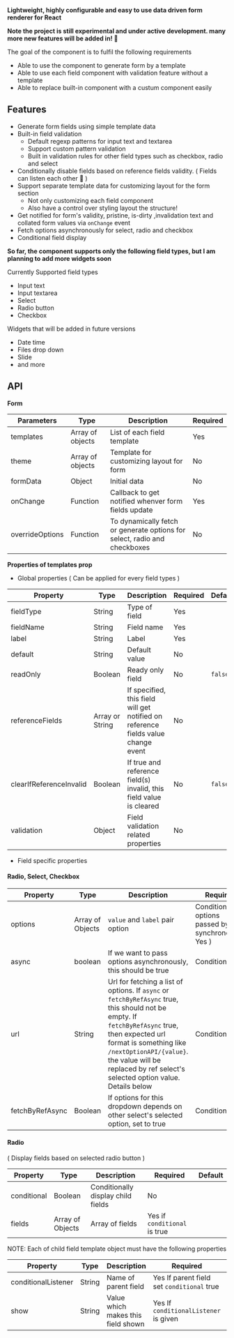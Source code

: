 **Lightweight, highly configurable and easy to use data driven form renderer for React**

**Note the project is still experimental and under active development. many more new features will be added in! 🌈**

The goal of the component is to fulfil the following requirements
- Able to use the component to generate form by a template
- Able to use each field component with validation feature without a template
- Able to replace built-in component with a custum component easily

## Features
  - Generate form fields using simple template data
  - Built-in field validation
    - Default regexp patterns for input text and textarea
    - Support custom pattern validation
    - Built in validation rules for other field types such as checkbox, radio and select
  - Conditionally disable fields based on reference fields validity. ( Fields can listen each other 👀 )
  - Support separate template data for customizing layout for the form section 
    - Not only customizing each field component
    - Also have a control over styling layout the structure!
  - Get notified for form's validity, pristine, is-dirty ,invalidation text and collated form values via `onChange` event  
  - Fetch options asynchronously for select, radio and checkbox
  - Conditional field display
  
  **So far, the component supports only the following field types, but I am planning to add more widgets soon**
  
  Currently Supported field types
  
  - Input text
  - Input textarea
  - Select
  - Radio button
  - Checkbox
  
  Widgets that will be added in future versions 
  
  - Date time
  - Files drop down
  - Slide
  - and more

## API

**Form**

| Parameters  | Type | Description | Required |
| ------------------| ---------------- | ----------- | -------- |
| templates         | Array of objects | List of each field template | Yes | 
| theme             | Array of objects | Template for customizing layout for form | No |
| formData          | Object           | Initial data | No |
| onChange          | Function         | Callback to get notified whenver form fields update | Yes |
| overrideOptions   | Function         | To dynamically fetch or generate options for select, radio and checkboxes | No |

**Properties of templates prop**

* Global properties ( Can be applied for every field types )

| Property  | Type | Description | Required | Default |
| ------------------| ---------------- | ----------- | -------- | -------- |
| fieldType         | String | Type of field | Yes | 
| fieldName         | String | Field name | Yes |
| label          | String           | Label | Yes |
| default          | String         | Default value | No |
| readOnly          | Boolean         | Ready only field | No | `false` |
| referenceFields   | Array or String | If specified, this field will get notified on reference fields value change event | No |
| clearIfReferenceInvalid   | Boolean | If true and reference field(s) invalid, this field value is cleared | No | `false` | 
| validation   | Object | Field validation related properties | No |

* Field specific properties

#### Radio, Select, Checkbox
| Property  | Type | Description | Required | Default |
| ------------------| ---------------- | ----------- | -------- | -------- |
| options | Array of Objects | `value` and `label` pair option | Conditional ( options passed by synchronously, Yes ) | 
| async | boolean | If we want to pass options asynchronously, this should be true  | Conditional | `False` |
| url | String | Url for fetching a list of options. If `async` or `fetchByRefAsync` true, this should not be empty. If `fetchByRefAsync` true, then expected url format is something like `/nextOptionAPI/{value}`. the value will be replaced by ref select's selected option value. Details below | Conditional |
| fetchByRefAsync | Boolean | If options for this dropdown depends on other select's selected option, set to true | Conditional|False|


#### Radio
( Display fields based on selected radio button )

| Property  | Type | Description | Required | Default |
| ------------------| ---------------- | ----------- | -------- | -------- |
| conditional | Boolean | Conditionally display child fields | No | 
| fields | Array of Objects | Array of fields | Yes if `conditional` is true | 

NOTE: Each of child field template object must have the following properties

| Property  | Type | Description | Required | Default |
| ------------------| ---------------- | ----------- | -------- | -------- |
| conditionalListener   | String | Name of parent field | Yes If parent field set `conditional` true |
| show   | String | Value which makes this field shown | Yes If `conditionalListener` is given |

